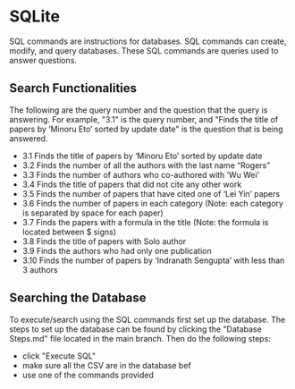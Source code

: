 # SQLite
SQL commands are instructions for databases. SQL commands can create, modify, and query databases. These SQL commands are queries used to answer questions.
## Search Functionalities
The following are the query number and the question that the query is answering. For example, "3.1" is the query number, and "Finds the title of papers by ‘Minoru Eto’ sorted by update date" is the question that is being answered. 
- 3.1 Finds the title of papers by ‘Minoru Eto’ sorted by update date
- 3.2 Finds the number of all the authors with the last name “Rogers”
- 3.3 Finds the number of authors who co-authored with ‘Wu Wei'
- 3.4 Finds the title of papers that did not cite any other work
- 3.5 Finds the number of papers that have cited one of ‘Lei Yin’ papers
- 3.6 Finds the number of papers in each category (Note: each category is separated by space for each paper)
- 3.7 Finds the papers with a formula in the title (Note: the formula is located between $ signs)
- 3.8 Finds the title of papers with Solo author
- 3.9 Finds the authors who had only one publication
- 3.10 Finds the number of papers by ‘Indranath Sengupta’ with less than 3 authors

## Searching the Database
To execute/search using the SQL commands first set up the database. The steps to set up the database can be found by clicking the "Database Steps.md" file located in the main branch. Then do the following steps:
- click "Execute SQL"
- make sure all the CSV are in the database bef
- use one of the commands provided

